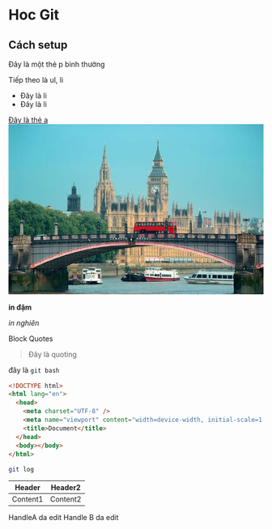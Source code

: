 # Hoc Git

## Cách setup

Đây là một thẻ p bình thường

Tiếp theo là ul, li

- Đây là li
- Đây là li

[Đây là thẻ a](google.com)
![Đây là nước anh](./anh.jpg)

**in đậm**

_in nghiên_

Block Quotes

> Đây là quoting

đây là `git bash`

```html
<!DOCTYPE html>
<html lang="en">
  <head>
    <meta charset="UTF-8" />
    <meta name="viewport" content="width=device-width, initial-scale=1.0" />
    <title>Document</title>
  </head>
  <body></body>
</html>
```

```bash
git log
```

| Header   | Header2  |
| -------- | -------- |
| Content1 | Content2 |

HandleA da edit
Handle B da edit
